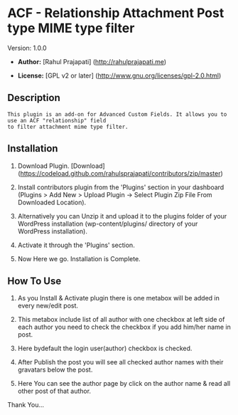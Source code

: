 # ACF - Relationship Attachment Post type MIME type filter #

  Version:  1.0.0

* **Author:** [Rahul Prajapati] (http://rahulprajapati.me)

* **License:** [GPL v2 or later] (http://www.gnu.org/licenses/gpl-2.0.html)

## Description ##
	This plugin is an add-on for Advanced Custom Fields. It allows you to use an ACF "relationship" field 
	to filter attachment mime type filter.
	
## Installation ##
1. Download Plugin. 
   [Download] (https://codeload.github.com/rahulsprajapati/contributors/zip/master) 

2. Install contributors plugin from the 'Plugins' section in your dashboard (Plugins > Add New > Upload Plugin -> Select Plugin Zip File From Downloaded Location).

3. Alternatively you can Unzip it and upload it to the plugins folder of your WordPress installation (wp-content/plugins/ directory of your WordPress installation).

4. Activate it through the 'Plugins' section.

5. Now Here we go. Installation is Complete.

## How To Use ##
1. As you Install & Activate plugin there is one metabox will be added in every new/edit post.

2. This metabox include list of all author with one checkbox at left side of each author you need to check the checkbox if you add him/her name in post.

3. Here bydefault the login user(author) checkbox is checked. 

4. After Publish the post you will see all checked author names with their gravatars below the post.

5. Here You can see the author page by click on the author name & read all other post of that author.


Thank You...


